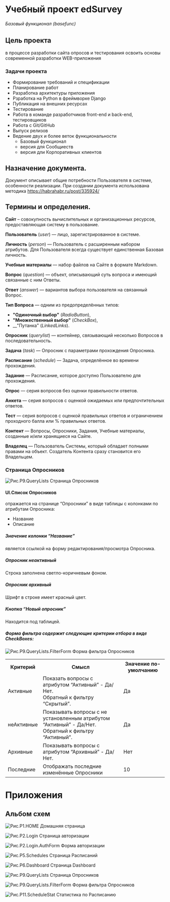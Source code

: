 # Учебный проект edSurvey
###### Базовый функционал (basefunc)

## Цель проекта
в процессе разработки сайта опросов и тестирования освоить основы современной разработки WEB-приложения

### Задачи проекта
- Формирование требований и спецификации
- Планирование работ
- Разработка архитектуры приложения
- Рзработка на Python в фреймворке Django
- Публикация на внешних ресурсах
- Тестирование
- Работа в команде разработчиков front-end и back-end, тестировщиков
- Работа с Git/GitHub
- Выпуск релизов
- Ведение двух и более веток функциональности
  - Базовый функционал
  - версия для Сообщиеств
  - версия дли Корпоративных клиентов

## Назначение документа.
Документ описывает общие потребности Пользователя в системе, особенности реализации.
При создании документа использована методика <https://habrahabr.ru/post/335924/>

## Термины и определения.

__Сайт__ – совокупность вычислительных и организационных ресурсов, предоставляющая систему в пользование.

__Пользователь__ (_user_) — лицо, зарегистрированное в системе. 

__Личность__ (_person_) — Пользователь с расширенным набором атрибутов. Для Пользователя всегда существует единственная Базовая личность.

__Учебные материалы__ — набор файлов на Сайте в формате Markdown.

__Вопрос__ (_question_) — объект, описывающий суть вопроса и имеющий связанные с ним Ответы.

__Ответ__ (_answer_) — вариантов выбора пользователя на связанный Вопрос.

__Тип Вопроса__ — одним из предопределённых типов:
- __"Одиночный выбор"__ (_RadioButton_), 
- __"Множественный выбор"__ (_CheckBox_),
- __"Путанка" (_LinkedLinks_).

__Опросник__ (_querylist_) — контейнер, связывающий несколько Вопросов в последовательность.

__Задача__ (_task_) — Опросник с параметрами прохождения Опросника.

__Расписание__ (_schedule_) — Задача, определённое во времени прохождения.

__Задание__ — Расписание, которое доступно Пользователю для прохождения.

__Опрос__  — серия вопросов без оценки правильности ответов.

__Анкета__ — серия вопросов с оценкой ожидаемых или предпочтительных ответов.

__Тест__ — серия вопросов с оценкой правильных ответов и ограничением проходного балла или % правильных ответов.

__Контент__ — Вопросы, Опросники, Задания, Учебные материалы, созданные и/или хранящиеся на Сайте.

__Владелец__ — Пользователь Системы, который обладает полными правами на объект. Cоздатель Контента сразу становится его Владельцем.

### Страница Опросников
![Рис.P9.QueryLists Страница Опросников][P9.QueryLists]

#### UI.Список Опросников

отражается на странице “Опросники” в виде таблицы с колонками по атрибутам Опросника:
* Название
* Описание

##### Значение колонки “Название”
является ссылкой на форму редактирования/просмотра Опросника.

##### Опросник неактивный
Строка заполнена светло-коричневым фоном.

#####  Опросник архивный
Шрифт в строке имеет красный цвет.

##### Кнопка “Новый опросник”
Находится под таблицей.

##### Форма фильтра содержит следующие критерии отбора в виде CheckBoxes:
![Рис.P9.QueryLists.FilterForm Форма фильтра Опросников][P9.QueryLists.FilterForm]
<table>
<tr> <th>Критерий</th> <th>Смысл</th> <th>Значение по-умолчанию</th> </tr>
<tr>
<td>Активные</td>
<td>Показать вопросы с атрибутом “Активный” - Да/Нет. <br> Обратный к фильтру “Скрытый”.</td>
<td>Да</td>
</tr>
<tr>
<td>неАктивные</td>
<td>Показывать вопросы с не установленным атрибутом “Активный” - Да/Нет. <br> Обратный к фильтру “Активный”.</td>
<td>Да</td>
</tr>
<tr>
<td>Архивные</td>
<td>Показывать вопросы с атрибутом “Архивный” - Да/Нет.</td>
<td>Нет</td>
</tr>
<tr>
<td>Последние</td>
<td>Отображать последние изменённые Опросники</td>
<td>10</td>
</tr>
</table>


# Приложения
## Альбом схем

[P1.HOME]: static/specs/basefunc-P1-HOME.png "Рис.P1.HOME Домашняя страница"
![Рис.P1.HOME Домашняя страница][P1.HOME]

[P2.Login]: static/specs/basefunc-P2-Login.png "Рис.P2.Login Страница авторизации"
![Рис.P2.Login Страница авторизации][P2.Login]

[P2-Login-AuthForm]: static/specs/basefunc-P2-Login-AuthForm.png "Рис.P2.Login.AuthForm Форма авторизации"
![Рис.P2.Login.AuthForm Форма авторизации][P2-Login-AuthForm]

[P5.Schedules]: static/specs/basefunc-P5-Schedules.png "Рис.P5.Schedules Страница Расписаний"
![Рис.P5.Schedules Страница Расписаний][P5.Schedules]

[P6.Dashboard]: static/specs/basefunc-P6-Dashboard.png "Рис.P6.Dashboard Страница Dashboard"
![Рис.P6.Dashboard Страница Dashboard][P6.Dashboard]

[P9.QueryLists]: static/specs/basefunc-P9-QueryLists.png "Рис.P9.QueryLists Страница Опросников"
![Рис.P9.QueryLists Страница Опросников][P9.QueryLists]

[P9.QueryLists.FilterForm]: static/specs/basefunc-P9-QueryLists-FilterForm.png "Рис.P9.QueryLists.FilterForm Форма фильтра Опросников"
![Рис.P9.QueryLists.FilterForm Форма фильтра Опросников][P9.QueryLists.FilterForm]

[P11.ScheduleStat]: static/specs/basefunc-P11-ScheduleStat.png "Рис.P11.ScheduleStat Статистика по Расписанию"
![Рис.P11.ScheduleStat Статистика по Расписанию][P11.ScheduleStat]
